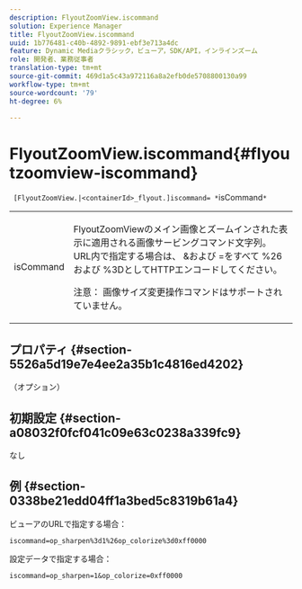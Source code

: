 ```yaml
---
description: FlyoutZoomView.iscommand
solution: Experience Manager
title: FlyoutZoomView.iscommand
uuid: 1b776481-c40b-4892-9891-ebf3e713a4dc
feature: Dynamic Mediaクラシック，ビューア，SDK/API，インラインズーム
role: 開発者、業務従事者
translation-type: tm+mt
source-git-commit: 469d1a5c43a972116a8a2efb0de5708800130a99
workflow-type: tm+mt
source-wordcount: '79'
ht-degree: 6%

---
```



# FlyoutZoomView.iscommand{#flyoutzoomview-iscommand}

` [FlyoutZoomView.|<containerId>_flyout.]iscommand= *`isCommand`*`

<table id="table_43A84C1044574A6FAB8CE67D71AAD5EC"> 
 <tbody> 
  <tr> 
   <td colname="col1"> <p> <span class="codeph"> <span class="varname"> isCommand</span> </span> </p> </td> 
   <td colname="col2"> <p> </p> <p>FlyoutZoomViewのメイン画像とズームインされた表示に適用される画像サービングコマンド文字列。 URL内で指定する場合は、<span class="codeph"> &amp;</span>および<span class="codeph"> =</span>をすべて<span class="codeph"> %26</span>および<span class="codeph"> %3D</span>としてHTTPエンコードしてください。 </p> <p> <p>注意： 画像サイズ変更操作コマンドはサポートされていません。 </p> </p> </td> 
  </tr> 
 </tbody> 
</table>

## プロパティ {#section-5526a5d19e7e4ee2a35b1c4816ed4202}

（オプション）

## 初期設定 {#section-a08032f0fcf041c09e63c0238a339fc9}

なし

## 例 {#section-0338be21edd04ff1a3bed5c8319b61a4}

ビューアのURLで指定する場合：

`iscommand=op_sharpen%3d1%26op_colorize%3d0xff0000`

設定データで指定する場合：

`iscommand=op_sharpen=1&op_colorize=0xff0000`
